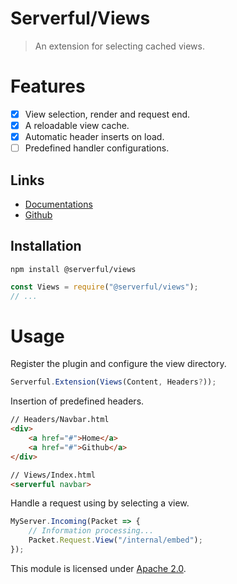 
# Serverful/Views

> An extension for selecting cached views.


# Features
* [x] View selection, render and request end.
* [x] A reloadable view cache.
* [x] Automatic header inserts on load.
* [ ] Predefined handler configurations.

## Links
* [Documentations](https://github.com/ServerfulArch/Views/blob/master/Documentation/Index.md)
* [Github](https://github.com/Serverful/Views)

## Installation
`npm install @serverful/views`
```js
const Views = require("@serverful/views");
// ...
```


# Usage
Register the plugin and configure the view directory.
```js
Serverful.Extension(Views(Content, Headers?));
```

Insertion of predefined headers.
```html
// Headers/Navbar.html
<div>
    <a href="#">Home</a>
    <a href="#">Github</a>
</div>

// Views/Index.html
<serverful navbar>
```

Handle a request using by selecting a view.
```js
MyServer.Incoming(Packet => {
    // Information processing...
    Packet.Request.View("/internal/embed");
});
```


This module is licensed under [Apache 2.0](http://www.apache.org/licenses/LICENSE-2.0).
